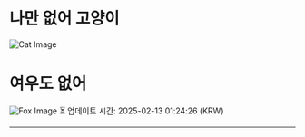 
# 나만 없어 고양이

![Cat Image](https://cdn2.thecatapi.com/images/dnd.jpg)

# 여우도 없어
![Fox Image](https://randomfox.ca/images/113.jpg)
⏳ 업데이트 시간: 2025-02-13 01:24:26 (KRW)

---
